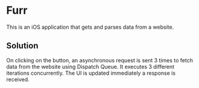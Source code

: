 # Furr

This is an iOS application that gets and parses data from a website.

## Solution

On clicking on the button, an asynchronous request is sent 3 times to fetch data from the website using Dispatch Queue. It executes 3 different iterations concurrently. The UI is updated immediately a response is received.
